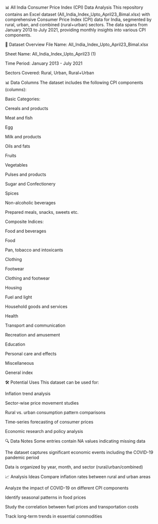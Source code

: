 📊 All India Consumer Price Index (CPI) Data Analysis
This repository contains an Excel dataset (All_India_Index_Upto_April23_Bimal.xlsx) with comprehensive Consumer Price Index (CPI) data for India, segmented by rural, urban, and combined (rural+urban) sectors. The data spans from January 2013 to July 2021, providing monthly insights into various CPI components.

📂 Dataset Overview
File Name: All_India_Index_Upto_April23_Bimal.xlsx

Sheet Name: All_India_Index_Upto_April23 (1)

Time Period: January 2013 - July 2021

Sectors Covered: Rural, Urban, Rural+Urban

📊 Data Columns
The dataset includes the following CPI components (columns):

Basic Categories:

Cereals and products

Meat and fish

Egg

Milk and products

Oils and fats

Fruits

Vegetables

Pulses and products

Sugar and Confectionery

Spices

Non-alcoholic beverages

Prepared meals, snacks, sweets etc.

Composite Indices:

Food and beverages

Food

Pan, tobacco and intoxicants

Clothing

Footwear

Clothing and footwear

Housing

Fuel and light

Household goods and services

Health

Transport and communication

Recreation and amusement

Education

Personal care and effects

Miscellaneous

General index

🛠 Potential Uses
This dataset can be used for:

Inflation trend analysis

Sector-wise price movement studies

Rural vs. urban consumption pattern comparisons

Time-series forecasting of consumer prices

Economic research and policy analysis

🔍 Data Notes
Some entries contain NA values indicating missing data

The dataset captures significant economic events including the COVID-19 pandemic period

Data is organized by year, month, and sector (rural/urban/combined)

📈 Analysis Ideas
Compare inflation rates between rural and urban areas

Analyze the impact of COVID-19 on different CPI components

Identify seasonal patterns in food prices

Study the correlation between fuel prices and transportation costs

Track long-term trends in essential commodities
